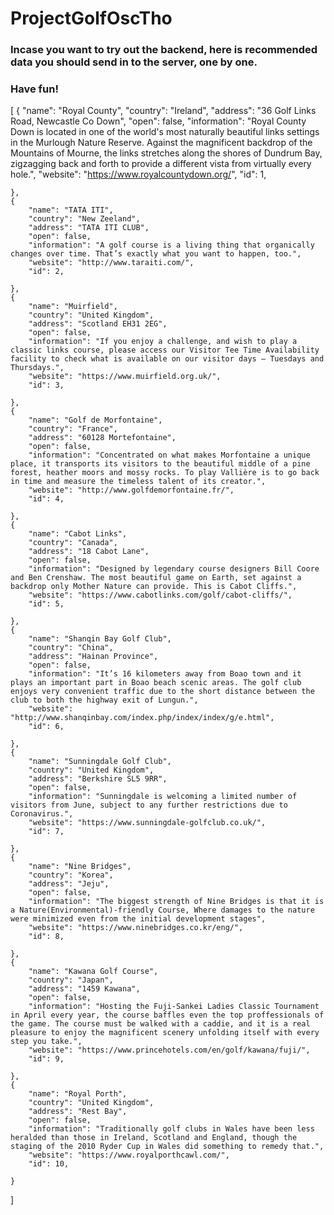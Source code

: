 # ProjectGolfOscTho
### Incase you want to try out the backend, here is recommended data you should send in to the server, one by one.
### Have fun!

[
    {
        "name": "Royal County",
        "country": "Ireland",
        "address": "36 Golf Links Road, Newcastle Co Down",
        "open": false,
        "information": "Royal County Down is located in one of the world's most naturally beautiful links settings in the Murlough Nature Reserve. Against the magnificent backdrop of the Mountains of Mourne, the links stretches along the shores of Dundrum Bay, zigzagging back and forth to provide a different vista from virtually every hole.",
        "website": "https://www.royalcountydown.org/",
        "id": 1,
        
    },
    {
        "name": "TATA ITI",
        "country": "New Zeeland",
        "address": "TATA ITI CLUB",
        "open": false,
        "information": "A golf course is a living thing that organically changes over time. That’s exactly what you want to happen, too.",
        "website": "http://www.taraiti.com/",
        "id": 2,
        
    },
    {
        "name": "Muirfield",
        "country": "United Kingdom",
        "address": "Scotland EH31 2EG",
        "open": false,
        "information": "If you enjoy a challenge, and wish to play a classic links course, please access our Visitor Tee Time Availability facility to check what is available on our visitor days – Tuesdays and Thursdays.",
        "website": "https://www.muirfield.org.uk/",
        "id": 3,
        
    },
    {
        "name": "Golf de Morfontaine",
        "country": "France",
        "address": "60128 Mortefontaine",
        "open": false,
        "information": "Concentrated on what makes Morfontaine a unique place, it transports its visitors to the beautiful middle of a pine forest, heather moors and mossy rocks. To play Vallière is to go back in time and measure the timeless talent of its creator.",
        "website": "http://www.golfdemorfontaine.fr/",
        "id": 4,
        
    },
    {
        "name": "Cabot Links",
        "country": "Canada",
        "address": "18 Cabot Lane",
        "open": false,
        "information": "Designed by legendary course designers Bill Coore and Ben Crenshaw. The most beautiful game on Earth, set against a backdrop only Mother Nature can provide. This is Cabot Cliffs.",
        "website": "https://www.cabotlinks.com/golf/cabot-cliffs/",
        "id": 5,
        
    },
    {
        "name": "Shanqin Bay Golf Club",
        "country": "China",
        "address": "Hainan Province",
        "open": false,
        "information": "It’s 16 kilometers away from Boao town and it plays an important part in Boao beach scenic areas. The golf club enjoys very convenient traffic due to the short distance between the club to both the highway exit of Lungun.",
        "website": "http://www.shanqinbay.com/index.php/index/index/g/e.html",
        "id": 6,
        
    },
    {
        "name": "Sunningdale Golf Club",
        "country": "United Kingdom",
        "address": "Berkshire SL5 9RR",
        "open": false,
        "information": "Sunningdale is welcoming a limited number of visitors from June, subject to any further restrictions due to Coronavirus.",
        "website": "https://www.sunningdale-golfclub.co.uk/",
        "id": 7,
        
    },
    {
        "name": "Nine Bridges",
        "country": "Korea",
        "address": "Jeju",
        "open": false,
        "information": "The biggest strength of Nine Bridges is that it is a Nature(Environmental)-friendly Course, Where damages to the nature were minimized even from the initial development stages",
        "website": "https://www.ninebridges.co.kr/eng/",
        "id": 8,
        
    },
    {
        "name": "Kawana Golf Course",
        "country": "Japan",
        "address": "1459 Kawana",
        "open": false,
        "information": "Hosting the Fuji-Sankei Ladies Classic Tournament in April every year, the course baffles even the top proffessionals of the game. The course must be walked with a caddie, and it is a real pleasure to enjoy the magnificent scenery unfolding itself with every step you take.",
        "website": "https://www.princehotels.com/en/golf/kawana/fuji/",
        "id": 9,
        
    },
    {
        "name": "Royal Porth",
        "country": "United Kingdom",
        "address": "Rest Bay",
        "open": false,
        "information": "Traditionally golf clubs in Wales have been less heralded than those in Ireland, Scotland and England, though the staging of the 2010 Ryder Cup in Wales did something to remedy that.",
        "website": "https://www.royalporthcawl.com/",
        "id": 10,
        
    }
]
